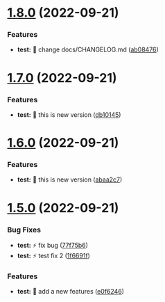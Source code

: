 # [1.8.0](https://github.com/JingyuanR/testCI/compare/v1.7.0...v1.8.0) (2022-09-21)


### Features

* **test:** :whale: change docs/CHANGELOG.md ([ab08476](https://github.com/JingyuanR/testCI/commit/ab08476aa189d938f09ffe410910accc457e2f5b))

# [1.7.0](https://github.com/JingyuanR/testCI/compare/v1.6.0...v1.7.0) (2022-09-21)


### Features

* **test:** :whale: this is new version ([db10145](https://github.com/JingyuanR/testCI/commit/db101454aa03616acdf95c78645f8177fc333d37))

# [1.6.0](https://github.com/JingyuanR/testCI/compare/v1.5.0...v1.6.0) (2022-09-21)


### Features

* **test:** :whale: this is new version ([abaa2c7](https://github.com/JingyuanR/testCI/commit/abaa2c7889ab0dbedc9b54e0113c43e03df828e9))

# [1.5.0](https://github.com/JingyuanR/testCI/compare/v1.4.1...v1.5.0) (2022-09-21)


### Bug Fixes

* **test:** :zap: fix bug ([77f75b6](https://github.com/JingyuanR/testCI/commit/77f75b6b38cb58ff9c8cfb1dcce50c55bb402470))
* **test:** :zap: test fix 2 ([1f6691f](https://github.com/JingyuanR/testCI/commit/1f6691f6944f170bb7de64a197d4f67e78b48892))


### Features

* **test:** :whale: add a new features ([e0f6246](https://github.com/JingyuanR/testCI/commit/e0f624618611a900b4dd3b9a9aa1bf5b000d94e4))
